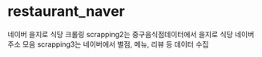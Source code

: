 # restaurant_naver
네이버 을지로 식당 크롤링
scrapping2는 중구음식점데이터에서 을지로 식당 네이버 주소 모음
scrapping3는 네이버에서 별점, 메뉴, 리뷰 등 데이터 수집
